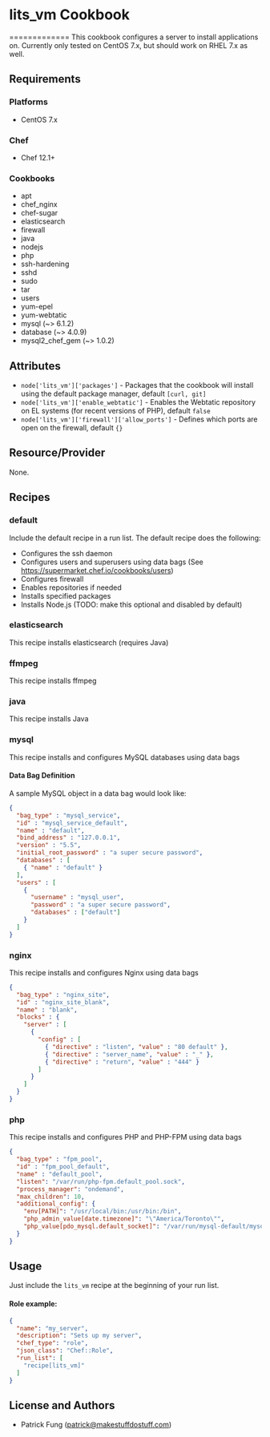 # lits_vm Cookbook
=============
This cookbook configures a server to install applications on. Currently only tested on CentOS 7.x, but should work on RHEL 7.x as well.

## Requirements
### Platforms
- CentOS 7.x

### Chef
- Chef 12.1+

### Cookbooks
- apt
- chef_nginx
- chef-sugar
- elasticsearch
- firewall
- java
- nodejs
- php
- ssh-hardening
- sshd
- sudo
- tar
- users
- yum-epel
- yum-webtatic
- mysql (~> 6.1.2)
- database (~> 4.0.9)
- mysql2_chef_gem (~> 1.0.2)

## Attributes
* `node['lits_vm']['packages']` - Packages that the cookbook will install using the default package manager, default `[curl, git]`
* `node['lits_vm']['enable_webtatic']` - Enables the Webtatic repository on EL systems (for recent versions of PHP), default `false`
* `node['lits_vm']['firewall']['allow_ports']` - Defines which ports are open on the firewall, default `{}`

## Resource/Provider
None.

## Recipes
### default
Include the default recipe in a run list. The default recipe does the following:
* Configures the ssh daemon
* Configures users and superusers using data bags (See https://supermarket.chef.io/cookbooks/users)
* Configures firewall
* Enables repositories if needed
* Installs specified packages
* Installs Node.js (TODO: make this optional and disabled by default)

### elasticsearch
This recipe installs elasticsearch (requires Java)

### ffmpeg
This recipe installs ffmpeg

### java
This recipe installs Java

### mysql
This recipe installs and configures MySQL databases using data bags

#### Data Bag Definition
A sample MySQL object in a data bag would look like:
```json
{
  "bag_type" : "mysql_service",
  "id" : "mysql_service_default",
  "name" : "default",
  "bind_address" : "127.0.0.1",
  "version" : "5.5",
  "initial_root_password" : "a super secure password",
  "databases" : [
    { "name" : "default" }
  ],
  "users" : [
    { 
      "username" : "mysql_user", 
      "password" : "a super secure password",
      "databases" : ["default"]
    }
  ]
}
```

### nginx
This recipe installs and configures Nginx using data bags
```json
{
  "bag_type" : "nginx_site",
  "id" : "nginx_site_blank",
  "name" : "blank",
  "blocks" : {
    "server" : [
      {
        "config" : [
          { "directive" : "listen", "value" : "80 default" },
          { "directive" : "server_name", "value" : "_" },
          { "directive" : "return", "value" : "444" }
        ]
      }
    ]
  } 
}
```

### php
This recipe installs and configures PHP and PHP-FPM using data bags
```json
{
  "bag_type" : "fpm_pool",
  "id" : "fpm_pool_default",
  "name" : "default_pool",
  "listen": "/var/run/php-fpm.default_pool.sock",
  "process_manager": "ondemand",
  "max_children": 10,
  "additional_config": {
    "env[PATH]": "/usr/local/bin:/usr/bin:/bin",
    "php_admin_value[date.timezone]": "\"America/Toronto\"",
    "php_value[pdo_mysql.default_socket]": "/var/run/mysql-default/mysqld.sock"
  }  
}
```

## Usage
Just include the `lits_vm` recipe at the beginning of your run list.

#### Role example:
```json
{
  "name": "my_server",
  "description": "Sets up my server",
  "chef_type": "role",
  "json_class": "Chef::Role",
  "run_list": [
    "recipe[lits_vm]"
  ]
}
```

## License and Authors
* Patrick Fung (<patrick@makestuffdostuff.com>)
